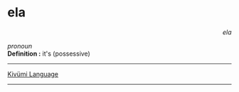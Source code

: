 
# ela

<div align="right"><i>ela</i></div>

*pronoun*  
**Definition :** it's (possessive)  

---

[Kivümi Language](../README.md)

---
